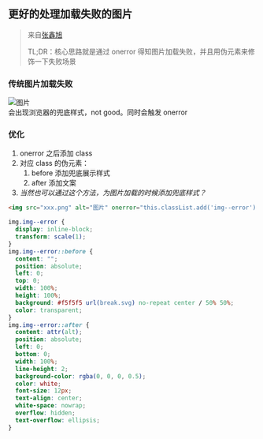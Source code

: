 ## 更好的处理加载失败的图片

> 来自[张鑫旭](https://www.zhangxinxu.com/wordpress/2020/10/css-style-image-load-fail/)
>
> TL;DR：核心思路就是通过 onerror 得知图片加载失败，并且用伪元素来修饰一下失败场景

### 传统图片加载失败

<div>
<img src="123" alt="图片" />
</div>
会出现浏览器的兜底样式，not good。同时会触发 onerror

### 优化

1. onerror 之后添加 class
2. 对应 class 的伪元素：
   1. before 添加兜底展示样式
   2. after 添加文案
3. _当然也可以通过这个方法，为图片加载的时候添加兜底样式？_

```html
<img src="xxx.png" alt="图片" onerror="this.classList.add('img--error');" />
```

```css
img.img--error {
  display: inline-block;
  transform: scale(1);
}
img.img--error::before {
  content: "";
  position: absolute;
  left: 0;
  top: 0;
  width: 100%;
  height: 100%;
  background: #f5f5f5 url(break.svg) no-repeat center / 50% 50%;
  color: transparent;
}
img.img--error::after {
  content: attr(alt);
  position: absolute;
  left: 0;
  bottom: 0;
  width: 100%;
  line-height: 2;
  background-color: rgba(0, 0, 0, 0.5);
  color: white;
  font-size: 12px;
  text-align: center;
  white-space: nowrap;
  overflow: hidden;
  text-overflow: ellipsis;
}
```
